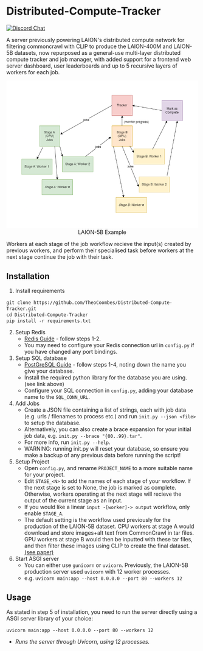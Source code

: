 # Distributed-Compute-Tracker
[![Discord Chat](https://img.shields.io/discord/823813159592001537?color=5865F2&logo=discord&logoColor=white)](https://discord.gg/dall-e)

A server previously powering LAION's distributed compute network for filtering commoncrawl with CLIP to produce the LAION-400M and LAION-5B datasets, now repurposed as a general-use multi-layer distributed compute tracker and job manager, with added support for a frontend web server dashboard, user leaderboards and up to 5 recursive layers of workers for each job.

<p align="center">
   <img src="https://raw.githubusercontent.com/TheoCoombes/Distributed-Compute-Tracker/main/cdn/example.png" width="550"/>
   LAION-5B Example
</p>

Workers at each stage of the job workflow recieve the input(s) created by previous workers, and perform their specialised task before workers at the next stage continue the job with their task.

## Installation
1. Install requirements
```
git clone https://github.com/TheoCoombes/Distributed-Compute-Tracker.git
cd Distributed-Compute-Tracker
pip install -r requirements.txt
```
2. Setup Redis
   - [Redis Guide](https://www.digitalocean.com/community/tutorials/how-to-install-and-secure-redis-on-ubuntu-20-04) - follow steps 1-2.
   - You may need to configure your Redis connection url in `config.py` if you have changed any port bindings.
3. Setup SQL database
   - [PostGreSQL Guide](https://www.digitalocean.com/community/tutorials/how-to-install-and-use-postgresql-on-ubuntu-20-04) - follow steps 1-4, noting down the name you give your database.
   - Install the required python library for the database you are using. (see link above)
   - Configure your SQL connection in `config.py`, adding your database name to the `SQL_CONN_URL`.
4. Add Jobs
   - Create a JSON file containing a list of strings, each with job data (e.g. urls / filenames to process etc.) and run `init.py --json <file>` to setup the database.
   - Alternatively, you can also create a brace expansion for your initial job data, e.g. `init.py --brace "{00..99}.tar"`.
   - For more info, run `init.py --help`.
   - WARNING: running init.py will reset your database, so ensure you make a backup of any previous data before running the script!
5. Setup Project
   - Open `config.py`, and rename `PROJECT_NAME` to a more suitable name for your project.
   - Edit `STAGE_<N>` to add the names of each stage of your workflow. If the next stage is set to None, the job is marked as complete. Otherwise, workers operating at the next stage will recieve the output of the current stage as an input.
   - If you would like a linear `input -[worker]-> output` workflow, only enable `STAGE_A`.
   - The default setting is the workflow used previously for the production of the LAION-5B dataset. CPU workers at stage A would download and store images+alt text from CommonCrawl in tar files. GPU workers at stage B would then be inputted with these tar files, and then filter these images using CLIP to create the final dataset. [(see paper)](https://arxiv.org/abs/2210.08402)
6. Start ASGI server
   - You can either use `gunicorn` or `uvicorn`. Previously, the LAION-5B production server used `uvicorn` with 12 worker processes.
   - e.g. `uvicorn main:app --host 0.0.0.0 --port 80 --workers 12`

## Usage
As stated in step 5 of installation, you need to run the server directly using a ASGI server library of your choice:
```
uvicorn main:app --host 0.0.0.0 --port 80 --workers 12
```
- *Runs the server through Uvicorn, using 12 processes.*
